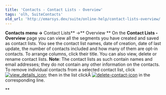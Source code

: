 ```yaml
---
title: 'Contacts - Contact Lists - Overview'
tags: 'olh, SuiteContacts'
old_url: 'http://emarsys.dev/suite/online-help/contact-lists-overview/'
---
```


**Contacts menu ->** Contact Lists** ->** Overview ** On the **Contact Lists - Overview** page you can view all the segments you have created and saved as contact lists. You see the contact list names, date of creation, date of last update, the number of contacts included and how many of them are opt-in contacts. To arrange columns, click their title. You can also view, delete or rename contact lists. **Note**: The contact lists as such contain names and email addresses; they do not contain any other information on the contacts. To remove individual contacts from a selected contact list, click [![view_details_icon](/assets/images/view_details_icon.png)](/assets/images/view_details_icon.png); then in the list clickÂ [![delete-contact-icon](/assets/images/delete-contact-icon.png)](/assets/images/delete-contact-icon.png) in the corresponding line.

**